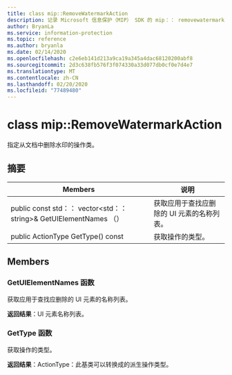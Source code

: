```yaml
---
title: class mip::RemoveWatermarkAction
description: 记录 Microsoft 信息保护（MIP） SDK 的 mip：： removewatermarkaction 类。
author: BryanLa
ms.service: information-protection
ms.topic: reference
ms.author: bryanla
ms.date: 02/14/2020
ms.openlocfilehash: c2e6eb141d213a9ca19a345a4dac68120200abf8
ms.sourcegitcommit: 2d3c638fb576f3f074330a33d077db0cf0e7d4e7
ms.translationtype: MT
ms.contentlocale: zh-CN
ms.lasthandoff: 02/20/2020
ms.locfileid: "77489480"
---
```

# <a name="class-mipremovewatermarkaction"></a>class mip::RemoveWatermarkAction 
指定从文档中删除水印的操作类。
  
## <a name="summary"></a>摘要
 Members                        | 说明                                
--------------------------------|---------------------------------------------
public const std：： vector\<std：： string\>& GetUIElementNames （）  |  获取应用于查找应删除的 UI 元素的名称列表。
public ActionType GetType() const  |  获取操作的类型。
  
## <a name="members"></a>Members
  
### <a name="getuielementnames-function"></a>GetUIElementNames 函数
获取应用于查找应删除的 UI 元素的名称列表。

  
**返回结果**：UI 元素名称列表。
  
### <a name="gettype-function"></a>GetType 函数
获取操作的类型。

  
**返回结果**：ActionType：此基类可以转换成的派生操作类型。